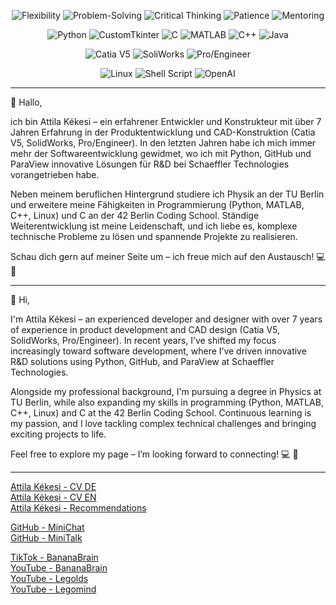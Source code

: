 <div align="center">

![Flexibility](https://img.shields.io/badge/Flexibility-✔✔✔✔✔-blue)
![Problem-Solving](https://img.shields.io/badge/Problem_Solving-✔✔✔✔✔-blue)
![Critical Thinking](https://img.shields.io/badge/Critical_Thinking-✔✔✔✔✔-blue)
![Patience](https://img.shields.io/badge/Patience-✔✔✔✔✔-blue)
![Mentoring](https://img.shields.io/badge/Mentoring-✔✔✔✔✔-blue)

![Python](https://img.shields.io/badge/Python-✔✔✔✔-blue)
![CustomTkinter](https://img.shields.io/badge/CustomTkinter-✔✔✔✔-blue)
![C](https://img.shields.io/badge/C-✔✔✔✔-blue)
![MATLAB](https://img.shields.io/badge/MATLAB-✔✔✔✔-blue)
![C++](https://img.shields.io/badge/C++-✔✔-blue)
![Java](https://img.shields.io/badge/Java-✔✔-blue)

![Catia V5](https://img.shields.io/badge/Catia_V5-✔✔✔✔✔-blue)
![SoliWorks](https://img.shields.io/badge/SolidWorks-✔✔✔✔✔-blue)
![Pro/Engineer](https://img.shields.io/badge/ProEngineer-✔✔-blue)

![Linux](https://img.shields.io/badge/Linux-✔✔✔-blue)
![Shell Script](https://img.shields.io/badge/Shell_Script-✔✔✔-blue)
![OpenAI](https://img.shields.io/badge/OpenAI_API-✔✔-blue)
</div>

---

👋 Hallo,

ich bin Attila Kékesi – ein erfahrener Entwickler und Konstrukteur mit über 7 Jahren Erfahrung in der Produktentwicklung und CAD-Konstruktion (Catia V5, SolidWorks, Pro/Engineer). In den letzten Jahren habe ich mich immer mehr der Softwareentwicklung gewidmet, wo ich mit Python, GitHub und ParaView innovative Lösungen für R&D bei Schaeffler Technologies vorangetrieben habe.

Neben meinem beruflichen Hintergrund studiere ich Physik an der TU Berlin und erweitere meine Fähigkeiten in Programmierung (Python, MATLAB, C++, Linux) und C an der 42 Berlin Coding School. Ständige Weiterentwicklung ist meine Leidenschaft, und ich liebe es, komplexe technische Probleme zu lösen und spannende Projekte zu realisieren.

Schau dich gern auf meiner Seite um – ich freue mich auf den Austausch! 💻 🚀

---

👋 Hi,

I'm Attila Kékesi – an experienced developer and designer with over 7 years of experience in product development and CAD design (Catia V5, SolidWorks, Pro/Engineer). In recent years, I’ve shifted my focus increasingly toward software development, where I’ve driven innovative R&D solutions using Python, GitHub, and ParaView at Schaeffler Technologies.

Alongside my professional background, I'm pursuing a degree in Physics at TU Berlin, while also expanding my skills in programming (Python, MATLAB, C++, Linux) and C at the 42 Berlin Coding School. Continuous learning is my passion, and I love tackling complex technical challenges and bringing exciting projects to life.

Feel free to explore my page – I’m looking forward to connecting! 💻 🚀

---

[Attila Kékesi - CV DE](https://github.com/akekesi/akekesi/blob/main/attila_kekesi_cv_de.pdf)  
[Attila Kékesi - CV EN](https://github.com/akekesi/akekesi/blob/main/attila_kekesi_cv_en.pdf)  
[Attila Kékesi - Recommendations](https://github.com/akekesi/akekesi/blob/main/attila_kekesi_recommendations.pdf)

[GitHub - MiniChat](https://github.com/akekesi/minichat)  
[GitHub - MiniTalk](https://github.com/akekesi/minitalk)

[TikTok - BananaBrain](https://www.tiktok.com/@bananabrainhq?_t=8h7C9bUGPiK&_r=1&fbclid=IwAR0f25ARVCUq2GzSDxdVzbn693m9vZAz2Mu9QZtDt6kHaSDTWdIwWIzzY1s)  
[YouTube - BananaBrain](https://www.youtube.com/@BananaBrainHQ/shorts)  
[YouTube - Legolds](https://www.youtube.com/watch?v=Y66s1WhvMSI&list=PLgRD4Phr5Y-XT1UhKbF_F_0W7NlNutvxZ)  
[YouTube - Legomind](https://www.youtube.com/watch?v=g61y6o8w9KM&list=PLgRD4Phr5Y-XNZCLYAp_pjrH9JwWVzu3F)
